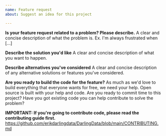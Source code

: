 ```yaml
---
name: Feature request
about: Suggest an idea for this project

---
```


**Is your feature request related to a problem? Please describe.**
A clear and concise description of what the problem is. Ex. I'm always frustrated when [...]

**Describe the solution you'd like**
A clear and concise description of what you want to happen.

**Describe alternatives you've considered**
A clear and concise description of any alternative solutions or features you've considered.

**Are you ready to build the code for the feature?**
As much as we'd love to build everything that everyone wants for free, we need your help. Open source is built with your help and code. Are you ready to commit time to this project? Have you got existing code you can help contribute to solve the problem?

**IMPORTANT: If you're going to contribute code, please read the contributing guide first.**
https://github.com/erikdarlingdata/DarlingData/blob/main/CONTRIBUTING.md
